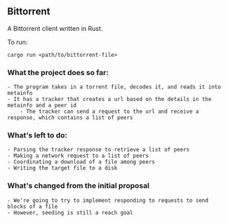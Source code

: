 ## Bittorrent

A Bittorrent client written in Rust.

To run:
```
cargo run <path/to/bittorrent-file>
```

### What the project does so far:

	- The program takes in a torrent file, decodes it, and reads it into metainfo
	- It has a tracker that creates a url based on the details in the metainfo and a peer id
		- The tracker can send a request to the url and receive a response, which contains a list of peers

### What's left to do:

	- Parsing the tracker response to retrieve a list of peers
	- Making a network request to a list of peers
	- Coordinating a download of a file among peers
	- Writing the target file to a disk


### What's changed from the initial proposal
	
	- We're going to try to implement responding to requests to send blocks of a file
	- However, seeding is still a reach goal